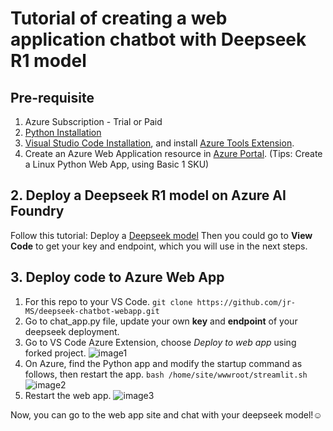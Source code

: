 # Tutorial of creating a web application chatbot with Deepseek R1 model
## Pre-requisite
1. Azure Subscription - Trial or Paid
2. [Python Installation](https://www.python.org/downloads/) 
3. [Visual Studio Code Installation](https://code.visualstudio.com/download), and install [Azure Tools Extension](https://marketplace.visualstudio.com/items?itemName=ms-vscode.vscode-node-azure-pack).
4. Create an Azure Web Application resource in [Azure Portal](https://ms.portal.azure.com/#create/Microsoft.WebSite). (Tips: Create a Linux Python Web App, using Basic 1 SKU)

## 2. Deploy a Deepseek R1 model on Azure AI Foundry
Follow this tutorial: Deploy a [Deepseek model](https://learn.microsoft.com/en-us/azure/ai-studio/how-to/deploy-models-serverless?tabs=azure-ai-studio)
Then you could go to **View Code** to get your key and endpoint, which you will use in the next steps.

## 3. Deploy code to Azure Web App
1. For this repo to your VS Code.
   `git clone https://github.com/jr-MS/deepseek-chatbot-webapp.git`
2. Go to chat_app.py file, update your own **key** and **endpoint** of your deepseek deployment.
3. Go to VS Code Azure Extension, choose *Deploy to web app* using forked project.
![image1](../deepseek-chatbot-webapp/images/deploy.png)
4. On Azure, find the Python app and modify the startup command as follows, then restart the app.
   `bash /home/site/wwwroot/streamlit.sh`
![image2](../deepseek-chatbot-webapp/images/start-up.png)
5. Restart the web app.
![image3](../deepseek-chatbot-webapp/images/restart-web-app.png)


Now, you can go to the web app site and chat with your deepseek model!☺️
